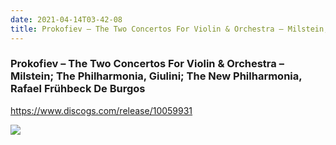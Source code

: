 ```yaml
---
date: 2021-04-14T03-42-08
title: Prokofiev – The Two Concertos For Violin & Orchestra – Milstein; The Philharmonia, Giulini; The New Philharmonia,  Rafael Frühbeck De Burgos
---
```

### Prokofiev – The Two Concertos For Violin & Orchestra – Milstein; The Philharmonia, Giulini; The New Philharmonia,  Rafael Frühbeck De Burgos
https://www.discogs.com/release/10059931

![](dayone-moment://29E71465637841D2B4FDE4E9D1163D79)
